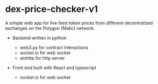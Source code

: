 # dex-price-checker-v1
A simple web app for live feed token prices from different decentralized exchanges on the Polygon (Matic) network.

- Backend written in python
  - web3.py for contract interactions
  - socket.io for web socket
  - aiohttp for http server

- Front end built with React and typescript
  - socket.io for web socket